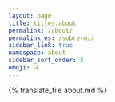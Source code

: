 ```yaml
---
layout: page
title: titles.about
permalink: /about/
permalink_es: /sobre-mi/
sidebar_link: true
namespace: about
sidebar_sort_order: 3
emoji: 🔍
---
```


{% translate_file about.md %}